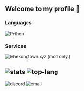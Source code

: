 ## Welcome to my profile 👋

### Languages
![Python](https://img.shields.io/badge/-Python-3776AB?style=flat-square&logo=python&logoColor=white)

### Services

![Maekongtown.xyz](https://img.shields.io/badge/fediverse-maekongtown-green?logo=https%3A%2F%2Fwww.kindpng.com%2Fpicc%2Fm%2F503-5037759_fediverse-icon-hd-png-download.png)
(mod only.)

![stats](https://github-readme-stats.vercel.app/api?username=mekong0409&count_private=true&show_icons=true)
![top-lang](https://github-readme-stats.vercel.app/api/top-langs/?username=mekong0409&layout=compact&langs_count=8)
--
![discord](https://img.shields.io/static/v1?label=mekong0409&message=%20&color=skyblue&logo=discord&style=flat-square&logoColor=white)
![email](https://img.shields.io/static/v1?label=mekong@maekongtown.xyz&message=%20&color=red&logo=gmail&style=flat-square&logoColor=white)
